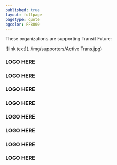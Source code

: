 ```yaml
---
published: true
layout: fullpage
pagetype: quote
bgcolor: FF8000
---
```


These organizations are supporting Transit Future:

![link text](../img/supporters/Active Trans.jpg)
### LOGO HERE	
### LOGO HERE

### LOGO HERE

### LOGO HERE

### LOGO HERE

### LOGO HERE

### LOGO HERE

### LOGO HERE